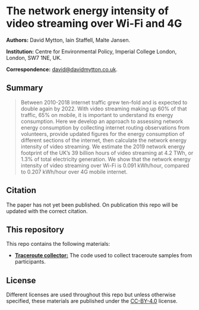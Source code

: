 # The network energy intensity of video streaming over Wi-Fi and 4G

**Authors:** David Mytton, Iain Staffell, Malte Jansen.

**Institution:** Centre for Environmental Policy, Imperial College London,
London, SW7 1NE, UK.

**Correspondence:** <david@davidmytton.co.uk>.

## Summary

> Between 2010-2018 internet traffic grew ten-fold and is expected to double
> again by 2022. With video streaming making up 60% of that traffic, 65% on
> mobile, it is important to understand its energy consumption. Here we develop
> an approach to assessing network energy consumption by collecting internet
> routing observations from volunteers, provide updated figures for the energy
> consumption of different sections of the internet, then calculate the network
> energy intensity of video streaming. We estimate the 2019 network energy
> footprint of the UK’s 39 billion hours of video streaming at 4.2 TWh, or 1.3%
> of total electricity generation. We show that the network energy intensity of
> video streaming over Wi-Fi is 0.091 kWh/hour, compared to 0.207 kWh/hour over
> 4G mobile internet.

## Citation

The paper has not yet been published. On publication this repo will be updated
with the correct citation.

## This repository

This repo contains the following materials:

* [**Traceroute collector:**](/traceroute-collector/) The code used to collect
  traceroute samples from participants.

## License

Different licenses are used throughout this repo but unless otherwise
specified, these materials are published under the
[CC-BY-4.0](https://creativecommons.org/licenses/by/4.0/) license.
